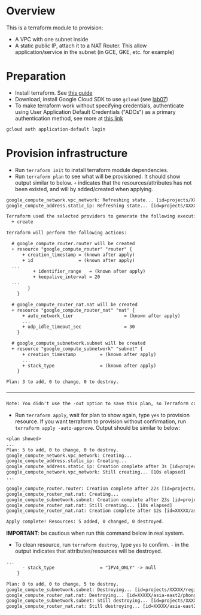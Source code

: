 # Overview

This is a terraform module to provision:
- A VPC with one subnet inside
- A static public IP, attach it to a NAT Router.
This allow application/service in the subnet (in GCE, GKE, etc. for example)

# Preparation
- Install terraform. See [this guide](https://developer.hashicorp.com/terraform/tutorials/aws-get-started/install-cli)
- Download, install Google Cloud SDK to use `gcloud` (see [lab07](../lab07/README.md))
- To make terraform work without specifying credentials, authenticate using User Application Default Credentials ("ADCs") as a primary authentication method, see more at [this link](https://registry.terraform.io/providers/hashicorp/google/latest/docs/guides/provider_reference.html#running-terraform-on-your-workstation)
```bash
gcloud auth application-default login
```

# Provision infrastructure
- Run `terraform init` to install terraform module dependencies.
- Run `terraform plan` to see what will be provisioned. It should show output similar to below. `+` indicates that the resources/attributes has not been existed, and will by added/created when applying.

```txt
google_compute_network.vpc_network: Refreshing state... [id=projects/XXXX/global/networks/phongvq-test-vpc-network]
google_compute_address.static_ip: Refreshing state... [id=projects/XXXX/regions/asia-east2/addresses/phongvq-test-static-ip]

Terraform used the selected providers to generate the following execution plan. Resource actions are indicated with the following symbols:
  + create

Terraform will perform the following actions:

  # google_compute_router.router will be created
  + resource "google_compute_router" "router" {
      + creation_timestamp = (known after apply)
      + id                 = (known after apply)
  ...
          + identifier_range   = (known after apply)
          + keepalive_interval = 20
  ...
        }
    }

  # google_compute_router_nat.nat will be created
  + resource "google_compute_router_nat" "nat" {
      + auto_network_tier                   = (known after apply)
      ...
      + udp_idle_timeout_sec                = 30
    }

  # google_compute_subnetwork.subnet will be created
  + resource "google_compute_subnetwork" "subnet" {
      + creation_timestamp         = (known after apply)
      ...
      + stack_type                 = (known after apply)
    }

Plan: 3 to add, 0 to change, 0 to destroy.

────────────────────────────────────────────────────────────────────────────────────────────────────────────────────────────────────────────────────────────────

Note: You didn't use the -out option to save this plan, so Terraform can't guarantee to take exactly these actions if you run "terraform apply" now.

```

- Run `terraform apply`, wait for plan to show again, type `yes` to provision resource. If you want terraform to provision without confirmation, run `terraform apply -auto-approve`. Output should be similar to below:

```txt
<plan showed>
...
Plan: 5 to add, 0 to change, 0 to destroy.
google_compute_network.vpc_network: Creating...
google_compute_address.static_ip: Creating...
google_compute_address.static_ip: Creation complete after 3s [id=projects/XXXXX/regions/asia-east2/addresses/phongvq-test-static-ip]
google_compute_network.vpc_network: Still creating... [10s elapsed]
...

google_compute_router.router: Creation complete after 22s [id=projects/XXXXX/regions/asia-east2/routers/phongvq-test-router]
google_compute_router_nat.nat: Creating...
google_compute_subnetwork.subnet: Creation complete after 23s [id=projects/XXXXX/regions/asia-east2/subnetworks/phongvq-test-subnet]
google_compute_router_nat.nat: Still creating... [10s elapsed]
google_compute_router_nat.nat: Creation complete after 12s [id=XXXXX/asia-east2/phongvq-test-router/phongvq-test-nat]

Apply complete! Resources: 5 added, 0 changed, 0 destroyed.

```

__IMPORTANT__: be cautious when run this command below in real system.

- To clean resource, run `terraform destroy`, type `yes` to confirm. `-` in the output indicates that attributes/resources will be destroyed.

```txt
...
      - stack_type                 = "IPV4_ONLY" -> null
    }

Plan: 0 to add, 0 to change, 5 to destroy.
google_compute_subnetwork.subnet: Destroying... [id=projects/XXXXX/regions/asia-east2/subnetworks/phongvq-test-subnet]
google_compute_router_nat.nat: Destroying... [id=XXXXX/asia-east2/phongvq-test-router/phongvq-test-nat]
google_compute_subnetwork.subnet: Still destroying... [id=projects/XXXXX/regions/asia-east2/subnetworks/phongvq-test-subnet, 10s elapsed]
google_compute_router_nat.nat: Still destroying... [id=XXXXX/asia-east2/phongvq-test-router/phongvq-test-nat, 10s elapsed]

```
